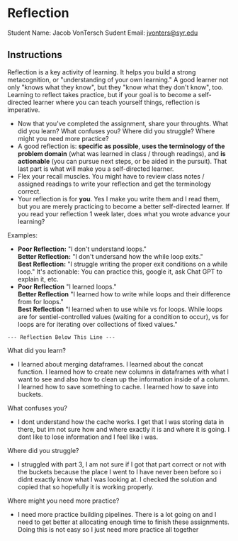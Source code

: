 # Reflection

Student Name:  Jacob VonTersch
Sudent Email:  jvonters@syr.edu

## Instructions

Reflection is a key activity of learning. It helps you build a strong metacognition, or "understanding of your own learning." A good learner not only "knows what they know", but they "know what they don't know", too. Learning to reflect takes practice, but if your goal is to become a self-directed learner where you can teach yourself things, reflection is imperative.

- Now that you've completed the assignment, share your throughts. What did you learn? What confuses you? Where did you struggle? Where might you need more practice?
- A good reflection is: **specific as possible**,  **uses the terminology of the problem domain** (what was learned in class / through readings), and **is actionable** (you can pursue next steps, or be aided in the pursuit). That last part is what will make you a self-directed learner.
- Flex your recall muscles. You might have to review class notes / assigned readings to write your reflection and get the terminology correct.
- Your reflection is for **you**. Yes I make you write them and I read them, but you are merely practicing to become a better self-directed learner. If you read your reflection 1 week later, does what you wrote advance your learning?

Examples:

- **Poor Reflection:**  "I don't understand loops."   
**Better Reflection:** "I don't undersand how the while loop exits."   
**Best Reflection:** "I struggle writing the proper exit conditions on a while loop." It's actionable: You can practice this, google it, ask Chat GPT to explain it, etc. 
-  **Poor Reflection** "I learned loops."   
**Better Reflection** "I learned how to write while loops and their difference from for loops."   
**Best Reflection** "I learned when to use while vs for loops. While loops are for sentiel-controlled values (waiting for a condition to occur), vs for loops are for iterating over collections of fixed values."

`--- Reflection Below This Line ---`

What did you learn? 
- I learned about merging dataframes. I learned about the concat function. I learned how to create new columns in dataframes with what I want to see and also how to clean up the information inside of a column. I learned how to save something to cache. I learned how to save into buckets. 

What confuses you? 
- I dont understand how the cache works. I get that I was storing data in there, but im not sure how and where exactly it is and where it is going. I dont like to lose information and I feel like i was.

Where did you struggle? 
- I struggled with part 3, I am not sure if I got that part correct or not with the buckets because the place I went to I have never been before so i didnt exactly know what I was looking at. I checked the solution and copied that so hopefully it is working properly.

Where might you need more practice?
- I need more practice building pipelines. There is a lot going on and I need to get better at allocating enough time to finish these assignments. Doing this is not easy so I just need more practice all together